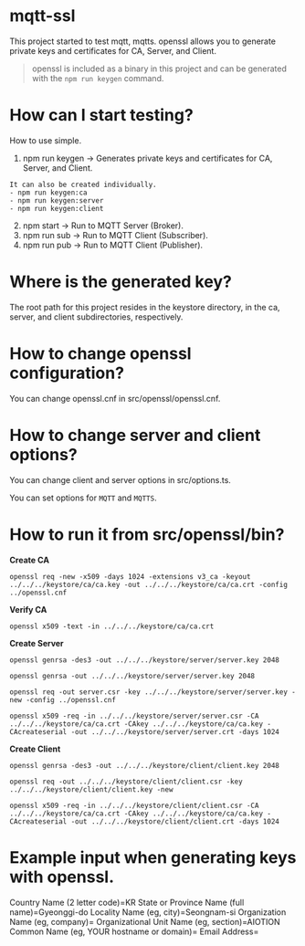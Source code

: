 # mqtt-ssl

This project started to test mqtt, mqtts.
openssl allows you to generate private keys and certificates for CA, Server, and Client.
> openssl is included as a binary in this project and can be generated with the `npm run keygen` command.

# How can I start testing?

How to use simple.

1. npm run keygen -> Generates private keys and certificates for CA, Server, and Client.
```
It can also be created individually.
- npm run keygen:ca
- npm run keygen:server
- npm run keygen:client
```
2. npm start -> Run to MQTT Server (Broker).
3. npm run sub -> Run to MQTT Client (Subscriber).
4. npm run pub -> Run to MQTT Client (Publisher).

# Where is the generated key?

The root path for this project resides in the keystore directory, in the ca, server, and client subdirectories, respectively.

# How to change openssl configuration?

You can change openssl.cnf in src/openssl/openssl.cnf.

# How to change server and client options?

You can change client and server options in src/options.ts.

You can set options for `MQTT` and `MQTTS`.

# How to run it from src/openssl/bin?

**Create CA**
```
openssl req -new -x509 -days 1024 -extensions v3_ca -keyout ../../../keystore/ca/ca.key -out ../../../keystore/ca/ca.crt -config ../openssl.cnf
```

**Verify CA**
```
openssl x509 -text -in ../../../keystore/ca/ca.crt
```

**Create Server**
```
openssl genrsa -des3 -out ../../../keystore/server/server.key 2048

openssl genrsa -out ../../../keystore/server/server.key 2048

openssl req -out server.csr -key ../../../keystore/server/server.key -new -config ../openssl.cnf

openssl x509 -req -in ../../../keystore/server/server.csr -CA ../../../keystore/ca/ca.crt -CAkey ../../../keystore/ca/ca.key -CAcreateserial -out ../../../keystore/server/server.crt -days 1024
```

**Create Client**
```
openssl genrsa -des3 -out ../../../keystore/client/client.key 2048

openssl req -out ../../../keystore/client/client.csr -key ../../../keystore/client/client.key -new

openssl x509 -req -in ../../../keystore/client/client.csr -CA ../../../keystore/ca/ca.crt -CAkey ../../../keystore/ca/ca.key -CAcreateserial -out ../../../keystore/client/client.crt -days 1024
```

# Example input when generating keys with openssl.

Country Name (2 letter code)=KR
State or Province Name (full name)=Gyeonggi-do
Locality Name (eg, city)=Seongnam-si
Organization Name (eg, company)=<your company>
Organizational Unit Name (eg, section)=AIOTION
Common Name (eg, YOUR hostname or domain)=<your hostname or domain>
Email Address=<your email>